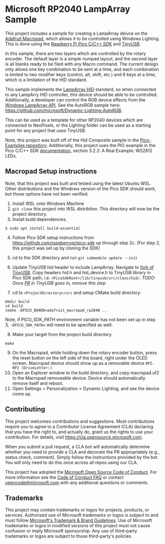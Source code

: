# Microsoft RP2040 LampArray Sample
This project includes a sample for creating a LampArray deivce on the [Adafruit Macropad](https://www.adafruit.com/product/5128), which allows it to be controlled using Windows Lighting. This is done using the [Raspberry Pi Pico C/C++ SDK](https://datasheets.raspberrypi.com/pico/raspberry-pi-pico-c-sdk.pdf) and [TinyUSB](https://docs.tinyusb.org/en/latest/).

In this sample, there are two layers which are controlled by the rotary encoder. The default layer is a simple numpad layout, and the second layer is all blanks ready to be filed with any Macro command. The current design only allows one key combination to be sent at a time, and each combination is limited to two modifier keys (control, alt, shift, etc.) and 6 keys at a time, which is a limitation of the HID standard. 

This sample implements the [LampArray HID](https://www.usb.org/sites/default/files/hutrr84_-_lighting_and_illumination_page.pdf) standard, so when connected to any LampArry HID controller, this device should be able to be controlled. Additionally, a developer can control the RGB device effects from the [Windows LampArray API](https://learn.microsoft.com/en-us/uwp/api/windows.devices.lights.lamparray?view=winrt-22621). See the AutoRGB sample here: https://github.com/microsoft/Dynamic-Lighting-AutoRGB.

This can be used as a template for other RP2040 devices which are connected to NeoPixels, or the Lighting folder can be used as a starting point for any project that uses TinyUSB.

Note, this project was built off of the Hid Composite sample in the [Pico-Examples repository](https://github.com/raspberrypi/pico-examples/tree/master/usb/device/dev_hid_composite). Additionally, this project uses the PIO example in the Pico C/C++ SDK [documentation](https://datasheets.raspberrypi.com/pico/raspberry-pi-pico-c-sdk.pdf?_gl=1*1sdq912*_ga*Mjk2MDU5ODkuMTY5NDQ1NjkzNg..*_ga_22FD70LWDS*MTY5NDQ1NjkzNi4xLjEuMTY5NDQ1NzAwNy4wLjAuMA..), section 3.2.2: A Real Example: WS2812 LEDs.

## Macropad Setup instructions
Note, that this project was built and tested using the latest Ubuntu WSL. Other distributions and the Windows version of the Pico SDK should work, but those options have not been verified.

1. Install WSL onto Windows Machine
2. `git clone` this project into WSL distribtion. This directory will now be the project directory.
3. Install build dependencies.

```
$ sudo apt install build-essential
```

4. Follow Pico SDK setup instructions from https://github.com/raspberrypi/pico-sdk up through step 2c. (For step 2, this project was set up by cloning the SDK) 
5. cd to the SDK directory and run `git submodule update --init`
6. Update TinyUSB hid header to include LampArray. Navigate to [fork of TinyUSB](https://github.com/rsolorzanomsft/tinyusb/tree/hid-lighting/src/class/hid). Copy headers hid.h and hid_device.h to TinyUSB library in Pico SDK path, i.e. `<PicoSdkRoot>/lib/tinyusb/src/class/hid/`. _TODO: Once [PR](https://github.com/hathach/tinyusb/pull/2252) in TinyUSB goes in, remove this step_ 

7. cd to `<ProjectDirectory>/src` and setup CMake build directory:
```
mkdir build
cd build
cmake -DPICO_BOARD=adafruit_macropad_rp2040 ..
```
Note, if PICO_SDK_PATH environment variable has not been set up in step 3, `-DPICO_SDK_PATH=` will need to be specified as well.

8. Make your target from the project build directory.

```
make
```

9. On the Macropad, while holding down the rotary encoder button, press the reset button on the left side of the board, right under the OLED screen. Macropad device should show up as a removable device `RPI-RP2 (DriveLetter:)`
10. Open an Explorer window to the build directory, and copy macropad.uf2 to the Macropad removeable device. Device should automatically remove itself and reboot.
11. Open Settings > Personalization > Dynamic Lighting, and see the device come up. 

## Contributing

This project welcomes contributions and suggestions.  Most contributions require you to agree to a
Contributor License Agreement (CLA) declaring that you have the right to, and actually do, grant us
the rights to use your contribution. For details, visit https://cla.opensource.microsoft.com.

When you submit a pull request, a CLA bot will automatically determine whether you need to provide
a CLA and decorate the PR appropriately (e.g., status check, comment). Simply follow the instructions
provided by the bot. You will only need to do this once across all repos using our CLA.

This project has adopted the [Microsoft Open Source Code of Conduct](https://opensource.microsoft.com/codeofconduct/).
For more information see the [Code of Conduct FAQ](https://opensource.microsoft.com/codeofconduct/faq/) or
contact [opencode@microsoft.com](mailto:opencode@microsoft.com) with any additional questions or comments.

## Trademarks

This project may contain trademarks or logos for projects, products, or services. Authorized use of Microsoft 
trademarks or logos is subject to and must follow 
[Microsoft's Trademark & Brand Guidelines](https://www.microsoft.com/en-us/legal/intellectualproperty/trademarks/usage/general).
Use of Microsoft trademarks or logos in modified versions of this project must not cause confusion or imply Microsoft sponsorship.
Any use of third-party trademarks or logos are subject to those third-party's policies.
